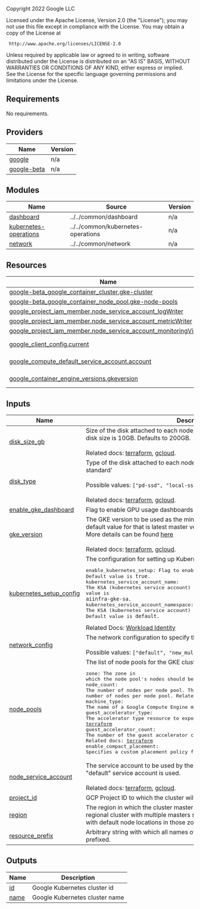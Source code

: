 <!-- BEGINNING OF PRE-COMMIT-TERRAFORM DOCS HOOK -->
Copyright 2022 Google LLC

Licensed under the Apache License, Version 2.0 (the "License");
you may not use this file except in compliance with the License.
You may obtain a copy of the License at

     http://www.apache.org/licenses/LICENSE-2.0

Unless required by applicable law or agreed to in writing, software
distributed under the License is distributed on an "AS IS" BASIS,
WITHOUT WARRANTIES OR CONDITIONS OF ANY KIND, either express or implied.
See the License for the specific language governing permissions and
limitations under the License.

## Requirements

No requirements.

## Providers

| Name | Version |
|------|---------|
| <a name="provider_google"></a> [google](#provider\_google) | n/a |
| <a name="provider_google-beta"></a> [google-beta](#provider\_google-beta) | n/a |

## Modules

| Name | Source | Version |
|------|--------|---------|
| <a name="module_dashboard"></a> [dashboard](#module\_dashboard) | ../../common/dashboard | n/a |
| <a name="module_kubernetes-operations"></a> [kubernetes-operations](#module\_kubernetes-operations) | ../../common/kubernetes-operations | n/a |
| <a name="module_network"></a> [network](#module\_network) | ../../common/network | n/a |

## Resources

| Name | Type |
|------|------|
| [google-beta_google_container_cluster.gke-cluster](https://registry.terraform.io/providers/hashicorp/google-beta/latest/docs/resources/google_container_cluster) | resource |
| [google-beta_google_container_node_pool.gke-node-pools](https://registry.terraform.io/providers/hashicorp/google-beta/latest/docs/resources/google_container_node_pool) | resource |
| [google_project_iam_member.node_service_account_logWriter](https://registry.terraform.io/providers/hashicorp/google/latest/docs/resources/project_iam_member) | resource |
| [google_project_iam_member.node_service_account_metricWriter](https://registry.terraform.io/providers/hashicorp/google/latest/docs/resources/project_iam_member) | resource |
| [google_project_iam_member.node_service_account_monitoringViewer](https://registry.terraform.io/providers/hashicorp/google/latest/docs/resources/project_iam_member) | resource |
| [google_client_config.current](https://registry.terraform.io/providers/hashicorp/google/latest/docs/data-sources/client_config) | data source |
| [google_compute_default_service_account.account](https://registry.terraform.io/providers/hashicorp/google/latest/docs/data-sources/compute_default_service_account) | data source |
| [google_container_engine_versions.gkeversion](https://registry.terraform.io/providers/hashicorp/google/latest/docs/data-sources/container_engine_versions) | data source |

## Inputs

| Name | Description | Type | Default | Required |
|------|-------------|------|---------|:--------:|
| <a name="input_disk_size_gb"></a> [disk\_size\_gb](#input\_disk\_size\_gb) | Size of the disk attached to each node, specified in GB. The smallest allowed disk size is 10GB. Defaults to 200GB.<br><br>Related docs: [terraform](https://registry.terraform.io/providers/hashicorp/google/latest/docs/resources/container_cluster#disk_size_gb), [gcloud](https://cloud.google.com/sdk/gcloud/reference/container/clusters/create#--disk-size). | `number` | `200` | no |
| <a name="input_disk_type"></a> [disk\_type](#input\_disk\_type) | Type of the disk attached to each node. The default disk type is 'pd-standard'<br><br>Possible values: `["pd-ssd", "local-ssd", "pd-balanced", "pd-standard"]`<br><br>Related docs: [terraform](https://registry.terraform.io/providers/hashicorp/google/latest/docs/resources/container_cluster#disk_type), [gcloud](https://cloud.google.com/sdk/gcloud/reference/container/clusters/create#--disk-type). | `string` | `"pd-standard"` | no |
| <a name="input_enable_gke_dashboard"></a> [enable\_gke\_dashboard](#input\_enable\_gke\_dashboard) | Flag to enable GPU usage dashboards for the GKE cluster. | `bool` | `true` | no |
| <a name="input_gke_version"></a> [gke\_version](#input\_gke\_version) | The GKE version to be used as the minimum version of the master. The default value for that is latest master version.<br>More details can be found [here](https://cloud.google.com/kubernetes-engine/versioning#specifying_cluster_version)<br><br>Related docs: [terraform](https://registry.terraform.io/providers/hashicorp/google/latest/docs/resources/container_cluster#name), [gcloud](https://cloud.google.com/sdk/gcloud/reference/container/clusters/create#--name). | `string` | `null` | no |
| <a name="input_kubernetes_setup_config"></a> [kubernetes\_setup\_config](#input\_kubernetes\_setup\_config) | The configuration for setting up Kubernetes after GKE cluster is created.<pre>enable_kubernetes_setup: Flag to enable kubernetes setup. Default value is `true`.<br>kubernetes_service_account_name: The KSA (kubernetes service account) name to be used for Pods. Default value is `aiinfra-gke-sa`.<br>kubernetes_service_account_namespace: The KSA (kubernetes service account) namespace to be used for Pods. Default value is `default`.</pre>Related Docs: [Workload Identity](https://cloud.google.com/kubernetes-engine/docs/how-to/workload-identity) | <pre>object({<br>    enable_kubernetes_setup              = bool<br>    kubernetes_service_account_name      = string<br>    kubernetes_service_account_namespace = string<br>  })</pre> | `null` | no |
| <a name="input_network_config"></a> [network\_config](#input\_network\_config) | The network configuration to specify the type of VPC to be used.<br><br>Possible values: `["default", "new_multi_nic", "new_single_nic"]` | `string` | `"default"` | no |
| <a name="input_node_pools"></a> [node\_pools](#input\_node\_pools) | The list of node pools for the GKE cluster.<pre>zone: The zone in which the node pool's nodes should be located. Related docs: [terraform](https://registry.terraform.io/providers/hashicorp/google/latest/docs/resources/container_node_pool.html#node_locations)<br>node_count: The number of nodes per node pool. This field can be used to update the number of nodes per node pool. Related docs: [terraform](https://registry.terraform.io/providers/hashicorp/google/latest/docs/resources/container_node_pool.html#node_count)<br>machine_type: The name of a Google Compute Engine machine type. Related docs: [terraform](https://registry.terraform.io/providers/hashicorp/google/latest/docs/resources/container_cluster#machine_type)<br>guest_accelerator_type: The accelerator type resource to expose to this instance. Related docs: [terraform](https://registry.terraform.io/providers/hashicorp/google/latest/docs/resources/container_cluster#nested_guest_accelerator)<br>guest_accelerator_count: The number of the guest accelerator cards exposed to this instance. Related docs: [terraform](https://registry.terraform.io/providers/hashicorp/google/latest/docs/resources/container_cluster#nested_guest_accelerator)<br>enable_compact_placement: Specifies a custom placement policy for the nodes. Related docs: [terraform](https://registry.terraform.io/providers/hashicorp/google/latest/docs/resources/container_node_pool.html#placement_policy)</pre> | <pre>list(object({<br>    zone                     = string<br>    node_count               = number<br>    machine_type             = string<br>    guest_accelerator_type   = string<br>    guest_accelerator_count  = number<br>    enable_compact_placement = bool<br>  }))</pre> | n/a | yes |
| <a name="input_node_service_account"></a> [node\_service\_account](#input\_node\_service\_account) | The service account to be used by the Node VMs. If not specified, the "default" service account is used.<br><br>Related docs: [terraform](https://registry.terraform.io/providers/hashicorp/google/latest/docs/resources/container_cluster#nested_node_config), [gcloud](https://cloud.google.com/sdk/gcloud/reference/container/clusters/create#--service-account). | `string` | `null` | no |
| <a name="input_project_id"></a> [project\_id](#input\_project\_id) | GCP Project ID to which the cluster will be deployed. | `string` | n/a | yes |
| <a name="input_region"></a> [region](#input\_region) | The region in which the cluster master will be created. The cluster will be a regional cluster with multiple masters spread across zones in the region, and with default node locations in those zones as well. | `string` | n/a | yes |
| <a name="input_resource_prefix"></a> [resource\_prefix](#input\_resource\_prefix) | Arbitrary string with which all names of newly created resources will be prefixed. | `string` | n/a | yes |

## Outputs

| Name | Description |
|------|-------------|
| <a name="output_id"></a> [id](#output\_id) | Google Kubernetes cluster id |
| <a name="output_name"></a> [name](#output\_name) | Google Kubernetes cluster name |
<!-- END OF PRE-COMMIT-TERRAFORM DOCS HOOK -->